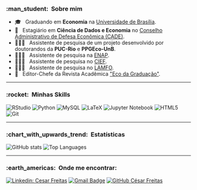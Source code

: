 <h3> :man_student: &nbsp;Sobre mim </h3>

- 🎓 &nbsp; Graduando em **Economia** na <a href="http://www.economia.unb.br/">Universidade de Brasília</a>.
- 💼 &nbsp; Estagiário em **Ciência de Dados e Economia** no <a href="https://www.gov.br/cade/pt-br/pagina-inicial">Conselho Administrativo de Defesa Econômica (CADE)</a>.
- 👨🏻‍💻 &nbsp; Assistente de pesquisa de um projeto desenvolvido por doutorandos da **PUC-Rio** e **PPGEco-UnB**.
- 👨🏻‍💻 &nbsp; Assistente de pesquisa na <a href="https://enap.gov.br/pt/">ENAP</a>.
- 👨🏻‍💻 &nbsp; Assistente de pesquisa no <a href="http://www.cief.unb.br/">CIEF</a>.
- 👨🏻‍💻 &nbsp; Assistente de pesquisa no <a href="http://www.lamfo.unb.br/">LAMFO</a>.
- 📓 &nbsp; Editor-Chefe da Revista Acadêmica <a href="http://www.ecodagraduacao.com.br/">"Eco da Graduação"</a>.

-----

<h3> :rocket: &nbsp;Minhas Skills </h3>

  ![RStudio](https://img.shields.io/badge/R-276DC3?style=for-the-badge&logo=r&logoColor=white)
  ![Python](https://img.shields.io/badge/python-3670A0?style=for-the-badge&logo=python&logoColor=ffdd54)
  ![MySQL](https://img.shields.io/badge/MySQL-005C84?style=for-the-badge&logo=mysql&logoColor=white)
  ![LaTeX](https://img.shields.io/badge/latex-%23008080.svg?style=for-the-badge&logo=latex&logoColor=white)
  ![Jupyter Notebook](https://img.shields.io/badge/jupyter-%23FA0F00.svg?style=for-the-badge&logo=jupyter&logoColor=white)
  ![HTML5](https://img.shields.io/badge/html5-%23E34F26.svg?style=for-the-badge&logo=html5&logoColor=white)
  ![Git](https://img.shields.io/badge/git-%23F05033.svg?style=for-the-badge&logo=git&logoColor=white)

-----

<h3> :chart_with_upwards_trend: &nbsp;Estatísticas </h3>

  ![GitHub stats](https://github-readme-stats.vercel.app/api?username=ocesarfreitas&count_private=true&show_icons=true&theme=dark&hide_border=true)
  ![Top Languages](https://github-readme-stats.vercel.app/api/top-langs/?username=ocesarfreitas&layout=compact&theme=dark&hide_border=true)

-----

<h3> :earth_americas: &nbsp;Onde me encontrar: </h3> 

[![Linkedin: Cesar Freitas](https://img.shields.io/badge/-cesarfreitasalbuquerque-blue?style=flat-square&logo=Linkedin&logoColor=white&link=https://www.linkedin.com/in/cesarfreitasalbuquerque/)](https://www.linkedin.com/in/cesarfreitasalbuquerque/)
[![Gmail Badge](https://img.shields.io/badge/-cesarfreitasalbuquerque@gmail.com-006bed?style=flat-square&logo=Gmail&logoColor=white&link=mailto:cesarfreitasalbuquerque@gmail.com)](mailto:cesarfreitasalbuquerque@gmail.com)
[![GitHub César Freitas]( https://img.shields.io/github/followers/ocesarfreitas?label=follow&style=social)](https://github.com/ocesarfreitas)

